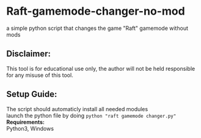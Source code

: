 # Raft-gamemode-changer-no-mod
a simple python script that changes the game "Raft" gamemode without mods 
## **Disclaimer:**

This tool is for educational use only, the author will not be held responsible for any misuse of this tool.

## **Setup Guide:**
The script should automaticly install all needed modules\
launch the python file by doing ```python "raft gamemode changer.py"```\
**Requirements:**\
Python3, Windows
